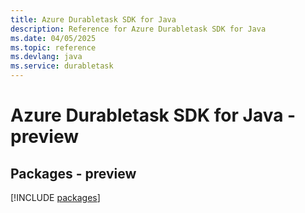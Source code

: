 ```yaml
---
title: Azure Durabletask SDK for Java
description: Reference for Azure Durabletask SDK for Java
ms.date: 04/05/2025
ms.topic: reference
ms.devlang: java
ms.service: durabletask
---
```

# Azure Durabletask SDK for Java - preview
## Packages - preview
[!INCLUDE [packages](durabletask-index.md)]